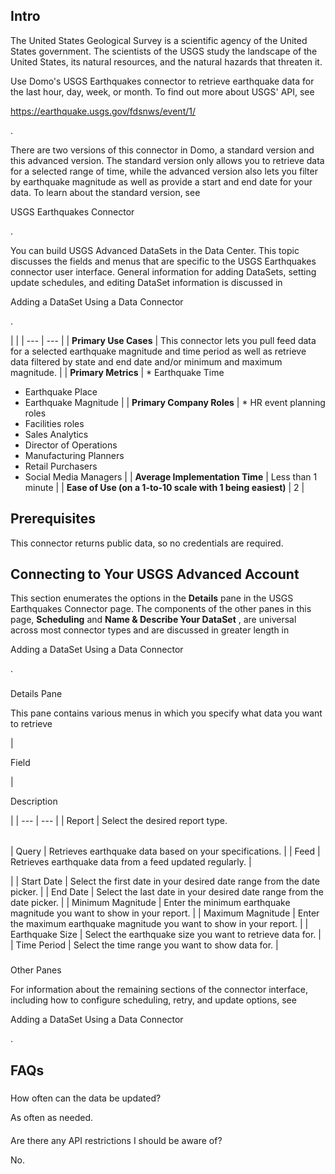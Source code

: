 

Intro
-------


 The United States Geological Survey is a scientific agency of the United States government. The scientists of the USGS study the landscape of the United States, its natural resources, and the natural hazards that threaten it.

Use Domo's USGS Earthquakes connector to retrieve earthquake data for the last hour, day, week, or month. To find out more about USGS' API, see

https://earthquake.usgs.gov/fdsnws/event/1/

.


 There are two versions of this connector in Domo, a standard version and this advanced version. The standard version only allows you to retrieve data for a selected range of time, while the advanced version also lets you filter by earthquake magnitude as well as provide a start and end date for your data. To learn about the standard version, see

USGS Earthquakes Connector

.


 You can build USGS Advanced DataSets in the Data Center. This topic discusses the fields and menus that are specific to the USGS Earthquakes connector user interface. General information for adding DataSets, setting update schedules, and editing DataSet information is discussed in

Adding a DataSet Using a Data Connector

.

  |  |
| --- | --- |
|
**Primary Use Cases**
 |
 This connector lets you pull feed data for a selected earthquake magnitude and time period as well as retrieve data filtered by state and end date and/or minimum and maximum magnitude.
  |
|
**Primary Metrics**
 | * Earthquake Time
* Earthquake Place
* Earthquake Magnitude
 |
|
**Primary Company Roles**
 | * HR event planning roles
* Facilities roles
* Sales Analytics
* Director of Operations
* Manufacturing Planners
* Retail Purchasers
* Social Media Managers
 |
|
**Average Implementation Time**
 |
 Less than 1 minute
  |
|
**Ease of Use (on a 1-to-10 scale with 1 being easiest)**
 |
 2
  |

Prerequisites
---------------

This connector returns public data, so no credentials are required.


 Connecting to Your USGS Advanced Account
------------------------------------------


 This section enumerates the options in the
 **Details**
 pane in the USGS Earthquakes Connector page. The components of the other panes in this page,
 **Scheduling**
 and
 **Name & Describe Your DataSet**
 , are universal across most connector types and are discussed in greater length in

Adding a DataSet Using a Data Connector

.


###

Details Pane


 This pane contains various menus in which you specify what data you want to retrieve


|

Field

|

Description

|
| --- | --- |
|
 Report
  |
 Select the desired report type.


|  |  |
| --- | --- |
|
 Query
  |
 Retrieves earthquake data based on your specifications.
  |
|
 Feed
  |
 Retrieves earthquake data from a feed updated regularly.
  |

|
|
 Start Date
  |
 Select the first date in your desired date range from the date picker.
  |
|
 End Date
  |
 Select the last date in your desired date range from the date picker.
  |
|
 Minimum Magnitude
  |
 Enter the minimum earthquake magnitude you want to show in your report.
  |
|
 Maximum Magnitude
  |
 Enter the maximum earthquake magnitude you want to show in your report.
  |
|
 Earthquake Size
  |
 Select the earthquake size you want to retrieve data for.
  |
|
 Time Period
  |
 Select the time range you want to show data for.
  |


###
 Other Panes

For information about the remaining sections of the connector interface, including how to configure scheduling, retry, and update options, see

Adding a DataSet Using a Data Connector

.


 FAQs
------


#####
 How often can the data be updated?

As often as needed.

####
 Are there any API restrictions I should be aware of?

No.


